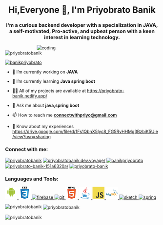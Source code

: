 <h1 align="center">Hi,Everyone 👋, I'm Priyobrato Banik</h1>

<h3 align="center">I'm a curious backend developer with a specialization in JAVA, a self-motivated, Pro-active, and upbeat person with a keen interest in learning technology.</h3>
<img align="right" alt="coding" width="400" src ="https://media4.giphy.com/media/VTtANKl0beDFQRLDTh/giphy.gif?cid=ecf05e47q25rpf5x42y27d3tm0a53x2jmlru0qj6rpqh1a9y&rid=giphy.gif&ct=g">


<p align="left"> <img src="https://komarev.com/ghpvc/?username=priyobratobanik&label=Profile%20views&color=0e75b6&style=flat" alt="priyobratobanik" /> </p>

<p align="left"> <a href="https://twitter.com/banikpriyobrato" target="blank"><img src="https://img.shields.io/twitter/follow/banikpriyobrato?logo=twitter&style=for-the-badge" alt="banikpriyobrato" /></a> </p>

- 🔭 I’m currently working on **JAVA**

- 🌱 I’m currently learning **Java spring boot**

- 👨‍💻 All of my projects are available at https://priyobrato-banik.netlify.app/

- 💬 Ask me about **java,spring boot**

- 📫 How to reach me **connectwithpriyo@gmail.com**

- 📄 Know about my experiences https://drive.google.com/file/d/1Fs1QbnX5Iyc8_FG5RvHHMg3BzbiK5Uie/view?usp=sharing



<h3 align="left">Connect with me:</h3>
<p align="left">
<a href="https://codepen.io/priyobratobanik" target="blank"><img align="center" src="https://raw.githubusercontent.com/rahuldkjain/github-profile-readme-generator/master/src/images/icons/Social/codepen.svg" alt="priyobratobanik" height="30" width="40" /></a>
<a href="https://dev.to/priyobratobanik.dev.voyage/" target="blank"><img align="center" src="https://raw.githubusercontent.com/rahuldkjain/github-profile-readme-generator/master/src/images/icons/Social/devto.svg" alt="priyobratobanik.dev.voyage/" height="30" width="40" /></a>
<a href="https://twitter.com/banikpriyobrato" target="blank"><img align="center" src="https://raw.githubusercontent.com/rahuldkjain/github-profile-readme-generator/master/src/images/icons/Social/twitter.svg" alt="banikpriyobrato" height="30" width="40" /></a>
<a href="https://linkedin.com/in/priyobrato-banik-151a6320a/" target="blank"><img align="center" src="https://raw.githubusercontent.com/rahuldkjain/github-profile-readme-generator/master/src/images/icons/Social/linked-in-alt.svg" alt="priyobrato-banik-151a6320a/" height="30" width="40" /></a>
<a href="https://stackoverflow.com/users/priyobrato-banik" target="blank"><img align="center" src="https://raw.githubusercontent.com/rahuldkjain/github-profile-readme-generator/master/src/images/icons/Social/stack-overflow.svg" alt="priyobrato-banik" height="30" width="40" /></a>
</p>

<h3 align="left">Languages and Tools:</h3>
<p align="left"> <a href="https://developer.android.com" target="_blank" rel="noreferrer"> <img src="https://raw.githubusercontent.com/devicons/devicon/master/icons/android/android-original-wordmark.svg" alt="android" width="40" height="40"/> </a> <a href="https://www.w3schools.com/css/" target="_blank" rel="noreferrer"> <img src="https://raw.githubusercontent.com/devicons/devicon/master/icons/css3/css3-original-wordmark.svg" alt="css3" width="40" height="40"/> </a> <a href="https://firebase.google.com/" target="_blank" rel="noreferrer"> <img src="https://www.vectorlogo.zone/logos/firebase/firebase-icon.svg" alt="firebase" width="40" height="40"/> </a> <a href="https://git-scm.com/" target="_blank" rel="noreferrer"> <img src="https://www.vectorlogo.zone/logos/git-scm/git-scm-icon.svg" alt="git" width="40" height="40"/> </a> <a href="https://www.w3.org/html/" target="_blank" rel="noreferrer"> <img src="https://raw.githubusercontent.com/devicons/devicon/master/icons/html5/html5-original-wordmark.svg" alt="html5" width="40" height="40"/> </a> <a href="https://www.java.com" target="_blank" rel="noreferrer"> <img src="https://raw.githubusercontent.com/devicons/devicon/master/icons/java/java-original.svg" alt="java" width="40" height="40"/> </a> <a href="https://developer.mozilla.org/en-US/docs/Web/JavaScript" target="_blank" rel="noreferrer"> <img src="https://raw.githubusercontent.com/devicons/devicon/master/icons/javascript/javascript-original.svg" alt="javascript" width="40" height="40"/> </a> <a href="https://www.mysql.com/" target="_blank" rel="noreferrer"> <img src="https://raw.githubusercontent.com/devicons/devicon/master/icons/mysql/mysql-original-wordmark.svg" alt="mysql" width="40" height="40"/> </a> <a href="https://www.sketch.com/" target="_blank" rel="noreferrer"> <img src="https://www.vectorlogo.zone/logos/sketchapp/sketchapp-icon.svg" alt="sketch" width="40" height="40"/> </a> <a href="https://spring.io/" target="_blank" rel="noreferrer"> <img src="https://www.vectorlogo.zone/logos/springio/springio-icon.svg" alt="spring" width="40" height="40"/> </a> </p>

<p><img align="left" src="https://github-readme-stats.vercel.app/api/top-langs?username=priyobratobanik&show_icons=true&locale=en&layout=compact" alt="priyobratobanik" /></p>

<p>&nbsp;<img align="center" src="https://github-readme-stats.vercel.app/api?username=priyobratobanik&show_icons=true&locale=en" alt="priyobratobanik" /></p>

<p><img align="center" src="https://github-readme-streak-stats.herokuapp.com/?user=priyobratobanik&" alt="priyobratobanik" /></p>
